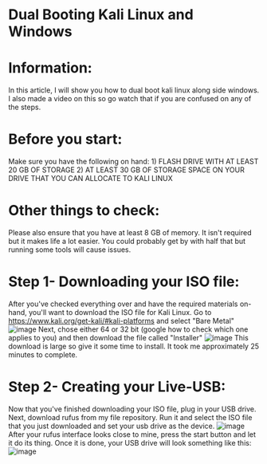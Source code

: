 # Dual Booting Kali Linux and Windows
# Information:
In this article, I will show you how to dual boot kali linux along side windows. I also made a video on this so go watch that if you are confused on any of the steps.
# Before you start:
Make sure you have the following on hand: 1) FLASH DRIVE WITH AT LEAST 20 GB OF STORAGE 2) AT LEAST 30 GB OF STORAGE SPACE ON YOUR DRIVE THAT YOU CAN ALLOCATE TO KALI LINUX
# Other things to check:
Please also ensure that you have at least 8 GB of memory. It isn't required but it makes life a lot easier. You could probably get by with half that but running some tools will cause issues.
# Step 1- Downloading your ISO file:
After you've checked everything over and have the required materials on-hand, you'll want to download the ISO file for Kali Linux. Go to https://www.kali.org/get-kali/#kali-platforms and select "Bare Metal"
![image](https://user-images.githubusercontent.com/77810019/136435143-070df2ae-15a9-4180-b328-1b465df0765a.png)
Next, chose either 64 or 32 bit (google how to check which one applies to you) and then download the file called "Installer"
![image](https://user-images.githubusercontent.com/77810019/136435443-c4bad747-77df-46ed-8d44-519176dbbf01.png)
This download is large so give it some time to install. It took me approximately 25 minutes to complete.
# Step 2- Creating your Live-USB:
Now that you've finished downloading your ISO file, plug in your USB drive. Next, download rufus from my file repository. Run it and select the ISO file that you just downloaded and set your usb drive as the device.
![image](https://user-images.githubusercontent.com/77810019/136435949-d1225f3f-6857-48e4-ad86-f4c3064df930.png)
After your rufus interface looks close to mine, press the start button and let it do its thing. Once it is done, your USB drive will look something like this:
![image](https://user-images.githubusercontent.com/77810019/136436159-624ae895-d887-4fac-bda1-47707dafa346.png)
